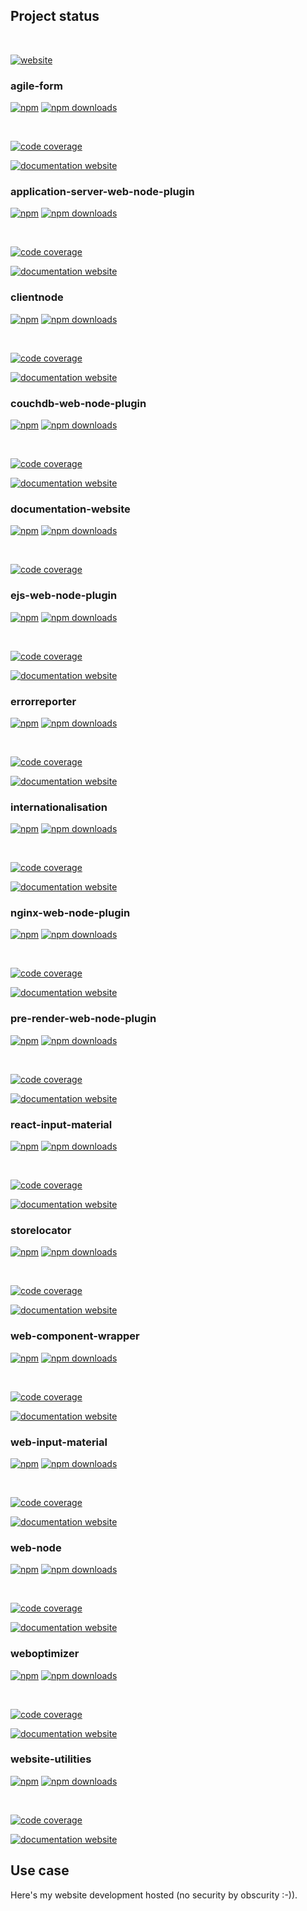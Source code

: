 <!-- #!/usr/bin/env markdown
-*- coding: utf-8 -*-
region header
Copyright Torben Sickert (info["~at~"]torben.website) 16.12.2012

License
-------

This library written by Torben Sickert stand under a creative commons naming
3.0 unported license. See https://creativecommons.org/licenses/by/3.0/deed.de
endregion -->

Project status
--------------

[![<LABEL>](https://github.com/thaibault/website/actions/workflows/build.yaml/badge.svg)](https://github.com/thaibault/website/actions/workflows/build.yaml)
[![<LABEL>](https://github.com/thaibault/website/actions/workflows/test.yaml/badge.svg)](https://github.com/thaibault/website/actions/workflows/test.yaml)
[![<LABEL>](https://github.com/thaibault/website/actions/workflows/test:coverage:report.yaml/badge.svg)](https://github.com/thaibault/website/actions/workflows/test:coverage:report.yaml)
[![<LABEL>](https://github.com/thaibault/website/actions/workflows/check:types.yaml/badge.svg)](https://github.com/thaibault/website/actions/workflows/check:types.yaml)
[![<LABEL>](https://github.com/thaibault/website/actions/workflows/lint.yaml/badge.svg)](https://github.com/thaibault/website/actions/workflows/lint.yaml)

<!-- Too unstable yet
[![dependencies](https://img.shields.io/david/thaibault/website.svg)](https://david-dm.org/thaibault/website)
[![development dependencies](https://img.shields.io/david/dev/thaibault/website.svg)](https://david-dm.org/thaibault/website?type=dev)
[![peer dependencies](https://img.shields.io/david/peer/thaibault/website.svg)](https://david-dm.org/thaibault/website?type=peer)
-->

[![website](https://img.shields.io/website-up-down-green-red/https/torben.website.svg?label=website)](https://torben.website)

### agile-form

[![npm](https://img.shields.io/npm/v/agile-form?color=%23d55e5d&label=npm%20package%20version&logoColor=%23d55e5d)](https://www.npmjs.com/package/agile-form)
[![npm downloads](https://img.shields.io/npm/dy/agile-form.svg)](https://www.npmjs.com/package/agile-form)

[![<LABEL>](https://github.com/thaibault/agile-form/actions/workflows/build.yaml/badge.svg)](https://github.com/thaibault/agile-form/actions/workflows/build.yaml)
[![<LABEL>](https://github.com/thaibault/agile-form/actions/workflows/test.yaml/badge.svg)](https://github.com/thaibault/agile-form/actions/workflows/test.yaml)
[![<LABEL>](https://github.com/thaibault/agile-form/actions/workflows/test:coverage:report.yaml/badge.svg)](https://github.com/thaibault/agile-form/actions/workflows/test:coverage:report.yaml)
[![<LABEL>](https://github.com/thaibault/agile-form/actions/workflows/check:types.yaml/badge.svg)](https://github.com/thaibault/agile-form/actions/workflows/check:types.yaml)
[![<LABEL>](https://github.com/thaibault/agile-form/actions/workflows/lint.yaml/badge.svg)](https://github.com/thaibault/agile-form/actions/workflows/lint.yaml)

[![code coverage](https://coveralls.io/repos/github/thaibault/agile-form/badge.svg)](https://coveralls.io/github/thaibault/agile-form)

[![documentation website](https://img.shields.io/website-up-down-green-red/https/torben.website/agile-form.svg?label=documentation-website)](https://torben.website/agile-form)

### application-server-web-node-plugin

[![npm](https://img.shields.io/npm/v/application-server-web-node-plugin?color=%23d55e5d&label=npm%20package%20version&logoColor=%23d55e5d)](https://www.npmjs.com/package/application-server-web-node-plugin)
[![npm downloads](https://img.shields.io/npm/dy/application-server-web-node-plugin.svg)](https://www.npmjs.com/package/application-server-web-node-plugin)

[![<LABEL>](https://github.com/thaibault/application-server-web-node-plugin/actions/workflows/build.yaml/badge.svg)](https://github.com/thaibault/application-server-web-node-plugin/actions/workflows/build.yaml)
[![<LABEL>](https://github.com/thaibault/application-server-web-node-plugin/actions/workflows/test.yaml/badge.svg)](https://github.com/thaibault/application-server-web-node-plugin/actions/workflows/test.yaml)
[![<LABEL>](https://github.com/thaibault/application-server-web-node-plugin/actions/workflows/test:coverage:report.yaml/badge.svg)](https://github.com/thaibault/application-server-web-node-plugin/actions/workflows/test:coverage:report.yaml)
[![<LABEL>](https://github.com/thaibault/application-server-web-node-plugin/actions/workflows/check:types.yaml/badge.svg)](https://github.com/thaibault/application-server-web-node-plugin/actions/workflows/check:types.yaml)
[![<LABEL>](https://github.com/thaibault/application-server-web-node-plugin/actions/workflows/lint.yaml/badge.svg)](https://github.com/thaibault/application-server-web-node-plugin/actions/workflows/lint.yaml)

[![code coverage](https://coveralls.io/repos/github/thaibault/application-server-web-node-plugin/badge.svg)](https://coveralls.io/github/thaibault/application-server-web-node-plugin)

[![documentation website](https://img.shields.io/website-up-down-green-red/https/torben.website/application-server-web-node-plugin.svg?label=documentation-website)](https://torben.website/application-server-web-node-plugin)

### clientnode

[![npm](https://img.shields.io/npm/v/clientnode?color=%23d55e5d&label=npm%20package%20version&logoColor=%23d55e5d)](https://www.npmjs.com/package/clientnode)
[![npm downloads](https://img.shields.io/npm/dy/clientnode.svg)](https://www.npmjs.com/package/clientnode)

[![<LABEL>](https://github.com/thaibault/clientnode/actions/workflows/build.yaml/badge.svg)](https://github.com/thaibault/clientnode/actions/workflows/build.yaml)
[![<LABEL>](https://github.com/thaibault/clientnode/actions/workflows/test.yaml/badge.svg)](https://github.com/thaibault/clientnode/actions/workflows/test.yaml)
[![<LABEL>](https://github.com/thaibault/clientnode/actions/workflows/test:coverage:report.yaml/badge.svg)](https://github.com/thaibault/clientnode/actions/workflows/test:coverage:report.yaml)
[![<LABEL>](https://github.com/thaibault/clientnode/actions/workflows/check:types.yaml/badge.svg)](https://github.com/thaibault/clientnode/actions/workflows/check:types.yaml)
[![<LABEL>](https://github.com/thaibault/clientnode/actions/workflows/lint.yaml/badge.svg)](https://github.com/thaibault/clientnode/actions/workflows/lint.yaml)

[![code coverage](https://coveralls.io/repos/github/thaibault/clientnode/badge.svg)](https://coveralls.io/github/thaibault/clientnode)

[![documentation website](https://img.shields.io/website-up-down-green-red/https/torben.website/clientnode.svg?label=documentation-website)](https://torben.website/clientnode)

### couchdb-web-node-plugin

[![npm](https://img.shields.io/npm/v/couchdb-web-node-plugin?color=%23d55e5d&label=npm%20package%20version&logoColor=%23d55e5d)](https://www.npmjs.com/package/couchdb-web-node-plugin)
[![npm downloads](https://img.shields.io/npm/dy/couchdb-web-node-plugin.svg)](https://www.npmjs.com/package/couchdb-web-node-plugin)

[![<LABEL>](https://github.com/thaibault/couchdb-web-node-plugin/actions/workflows/build.yaml/badge.svg)](https://github.com/thaibault/couchdb-web-node-plugin/actions/workflows/build.yaml)
[![<LABEL>](https://github.com/thaibault/couchdb-web-node-plugin/actions/workflows/test.yaml/badge.svg)](https://github.com/thaibault/couchdb-web-node-plugin/actions/workflows/test.yaml)
[![<LABEL>](https://github.com/thaibault/couchdb-web-node-plugin/actions/workflows/test:coverage:report.yaml/badge.svg)](https://github.com/thaibault/couchdb-web-node-plugin/actions/workflows/test:coverage:report.yaml)
[![<LABEL>](https://github.com/thaibault/couchdb-web-node-plugin/actions/workflows/check:types.yaml/badge.svg)](https://github.com/thaibault/couchdb-web-node-plugin/actions/workflows/check:types.yaml)
[![<LABEL>](https://github.com/thaibault/couchdb-web-node-plugin/actions/workflows/lint.yaml/badge.svg)](https://github.com/thaibault/couchdb-web-node-plugin/actions/workflows/lint.yaml)

[![code coverage](https://coveralls.io/repos/github/thaibault/couchdb-web-node-plugin/badge.svg)](https://coveralls.io/github/thaibault/couchdb-web-node-plugin)

[![documentation website](https://img.shields.io/website-up-down-green-red/https/torben.website/couchdb-web-node-plugin.svg?label=documentation-website)](https://torben.website/couchdb-web-node-plugin)

### documentation-website

[![npm](https://img.shields.io/npm/v/documentation-website?color=%23d55e5d&label=npm%20package%20version&logoColor=%23d55e5d)](https://www.npmjs.com/package/documentation-website)
[![npm downloads](https://img.shields.io/npm/dy/documentation-website.svg)](https://www.npmjs.com/package/documentation-website)

[![<LABEL>](https://github.com/thaibault/documentation-website/actions/workflows/build.yaml/badge.svg)](https://github.com/thaibault/documentation-website/actions/workflows/build.yaml)
[![<LABEL>](https://github.com/thaibault/documentation-website/actions/workflows/test.yaml/badge.svg)](https://github.com/thaibault/documentation-website/actions/workflows/test.yaml)
[![<LABEL>](https://github.com/thaibault/documentation-website/actions/workflows/test:coverage:report.yaml/badge.svg)](https://github.com/thaibault/documentation-website/actions/workflows/test:coverage:report.yaml)
[![<LABEL>](https://github.com/thaibault/documentation-website/actions/workflows/check:types.yaml/badge.svg)](https://github.com/thaibault/documentation-website/actions/workflows/check:types.yaml)
[![<LABEL>](https://github.com/thaibault/documentation-website/actions/workflows/lint.yaml/badge.svg)](https://github.com/thaibault/documentation-website/actions/workflows/lint.yaml)

[![code coverage](https://coveralls.io/repos/github/thaibault/documentation-website/badge.svg)](https://coveralls.io/github/thaibault/documentation-website)

### ejs-web-node-plugin

[![npm](https://img.shields.io/npm/v/ejs-web-node-plugin?color=%23d55e5d&label=npm%20package%20version&logoColor=%23d55e5d)](https://www.npmjs.com/package/ejs-web-node-plugin)
[![npm downloads](https://img.shields.io/npm/dy/ejs-web-node-plugin.svg)](https://www.npmjs.com/package/ejs-web-node-plugin)

[![<LABEL>](https://github.com/thaibault/ejs-web-node-plugin/actions/workflows/build.yaml/badge.svg)](https://github.com/thaibault/ejs-web-node-plugin/actions/workflows/build.yaml)
[![<LABEL>](https://github.com/thaibault/ejs-web-node-plugin/actions/workflows/test.yaml/badge.svg)](https://github.com/thaibault/ejs-web-node-plugin/actions/workflows/test.yaml)
[![<LABEL>](https://github.com/thaibault/ejs-web-node-plugin/actions/workflows/test:coverage:report.yaml/badge.svg)](https://github.com/thaibault/ejs-web-node-plugin/actions/workflows/test:coverage:report.yaml)
[![<LABEL>](https://github.com/thaibault/ejs-web-node-plugin/actions/workflows/check:types.yaml/badge.svg)](https://github.com/thaibault/ejs-web-node-plugin/actions/workflows/check:types.yaml)
[![<LABEL>](https://github.com/thaibault/ejs-web-node-plugin/actions/workflows/lint.yaml/badge.svg)](https://github.com/thaibault/ejs-web-node-plugin/actions/workflows/lint.yaml)

[![code coverage](https://coveralls.io/repos/github/thaibault/ejs-web-node-plugin/badge.svg)](https://coveralls.io/github/thaibault/ejs-web-node-plugin)

[![documentation website](https://img.shields.io/website-up-down-green-red/https/torben.website/ejs-web-node-plugin.svg?label=documentation-website)](https://torben.website/ejs-web-node-plugin)

### errorreporter

[![npm](https://img.shields.io/npm/v/errorreporter?color=%23d55e5d&label=npm%20package%20version&logoColor=%23d55e5d)](https://www.npmjs.com/package/errorreporter)
[![npm downloads](https://img.shields.io/npm/dy/errorreporter.svg)](https://www.npmjs.com/package/errorreporter)

[![<LABEL>](https://github.com/thaibault/errorreporter/actions/workflows/build.yaml/badge.svg)](https://github.com/thaibault/errorreporter/actions/workflows/build.yaml)
[![<LABEL>](https://github.com/thaibault/errorreporter/actions/workflows/test.yaml/badge.svg)](https://github.com/thaibault/errorreporter/actions/workflows/test.yaml)
[![<LABEL>](https://github.com/thaibault/errorreporter/actions/workflows/test:coverage:report.yaml/badge.svg)](https://github.com/thaibault/errorreporter/actions/workflows/test:coverage:report.yaml)
[![<LABEL>](https://github.com/thaibault/errorreporter/actions/workflows/check:types.yaml/badge.svg)](https://github.com/thaibault/errorreporter/actions/workflows/check:types.yaml)
[![<LABEL>](https://github.com/thaibault/errorreporter/actions/workflows/lint.yaml/badge.svg)](https://github.com/thaibault/errorreporter/actions/workflows/lint.yaml)

[![code coverage](https://coveralls.io/repos/github/thaibault/errorreporter/badge.svg)](https://coveralls.io/github/thaibault/errorreporter)

[![documentation website](https://img.shields.io/website-up-down-green-red/https/torben.website/errorreporter.svg?label=documentation-website)](https://torben.website/errorreporter)

### internationalisation

[![npm](https://img.shields.io/npm/v/internationalisation?color=%23d55e5d&label=npm%20package%20version&logoColor=%23d55e5d)](https://www.npmjs.com/package/internationalisation)
[![npm downloads](https://img.shields.io/npm/dy/internationalisation.svg)](https://www.npmjs.com/package/internationalisation)

[![<LABEL>](https://github.com/thaibault/internationalisation/actions/workflows/build.yaml/badge.svg)](https://github.com/thaibault/internationalisation/actions/workflows/build.yaml)
[![<LABEL>](https://github.com/thaibault/internationalisation/actions/workflows/test.yaml/badge.svg)](https://github.com/thaibault/internationalisation/actions/workflows/test.yaml)
[![<LABEL>](https://github.com/thaibault/internationalisation/actions/workflows/test:coverage:report.yaml/badge.svg)](https://github.com/thaibault/internationalisation/actions/workflows/test:coverage:report.yaml)
[![<LABEL>](https://github.com/thaibault/internationalisation/actions/workflows/check:types.yaml/badge.svg)](https://github.com/thaibault/internationalisation/actions/workflows/check:types.yaml)
[![<LABEL>](https://github.com/thaibault/internationalisation/actions/workflows/lint.yaml/badge.svg)](https://github.com/thaibault/internationalisation/actions/workflows/lint.yaml)

[![code coverage](https://coveralls.io/repos/github/thaibault/internationalisation/badge.svg)](https://coveralls.io/github/thaibault/internationalisation)

[![documentation website](https://img.shields.io/website-up-down-green-red/https/torben.website/internationalisation.svg?label=documentation-website)](https://torben.website/internationalisation)

### nginx-web-node-plugin

[![npm](https://img.shields.io/npm/v/nginxwebnodeplugin?color=%23d55e5d&label=npm%20package%20version&logoColor=%23d55e5d)](https://www.npmjs.com/package/nginxwebnodeplugin)
[![npm downloads](https://img.shields.io/npm/dy/nginxwebnodeplugin.svg)](https://www.npmjs.com/package/nginxwebnodeplugin)

[![<LABEL>](https://github.com/thaibault/nginx-web-node-plugin/actions/workflows/build.yaml/badge.svg)](https://github.com/thaibault/nginx-web-node-plugin/actions/workflows/build.yaml)
[![<LABEL>](https://github.com/thaibault/nginx-web-node-plugin/actions/workflows/test.yaml/badge.svg)](https://github.com/thaibault/nginx-web-node-plugin/actions/workflows/test.yaml)
[![<LABEL>](https://github.com/thaibault/nginx-web-node-plugin/actions/workflows/test:coverage:report.yaml/badge.svg)](https://github.com/thaibault/nginx-web-node-plugin/actions/workflows/test:coverage:report.yaml)
[![<LABEL>](https://github.com/thaibault/nginx-web-node-plugin/actions/workflows/check:types.yaml/badge.svg)](https://github.com/thaibault/nginx-web-node-plugin/actions/workflows/check:types.yaml)
[![<LABEL>](https://github.com/thaibault/nginx-web-node-plugin/actions/workflows/lint.yaml/badge.svg)](https://github.com/thaibault/nginx-web-node-plugin/actions/workflows/lint.yaml)

[![code coverage](https://coveralls.io/repos/github/thaibault/nginx-web-node-plugin/badge.svg)](https://coveralls.io/github/thaibault/nginx-web-node-plugin)

[![documentation website](https://img.shields.io/website-up-down-green-red/https/torben.website/nginx-web-node-plugin.svg?label=documentation-website)](https://torben.website/nginx-web-node-plugin)

### pre-render-web-node-plugin

[![npm](https://img.shields.io/npm/v/prerenderwebnodeplugin?color=%23d55e5d&label=npm%20package%20version&logoColor=%23d55e5d)](https://www.npmjs.com/package/prerenderwebnodeplugin)
[![npm downloads](https://img.shields.io/npm/dy/prerenderwebnodeplugin.svg)](https://www.npmjs.com/package/prerenderwebnodeplugin)

[![<LABEL>](https://github.com/thaibault/pre-render-web-node-plugin/actions/workflows/build.yaml/badge.svg)](https://github.com/thaibault/pre-render-web-node-plugin/actions/workflows/build.yaml)
[![<LABEL>](https://github.com/thaibault/pre-render-web-node-plugin/actions/workflows/test.yaml/badge.svg)](https://github.com/thaibault/pre-render-web-node-plugin/actions/workflows/test.yaml)
[![<LABEL>](https://github.com/thaibault/pre-render-web-node-plugin/actions/workflows/test:coverage:report.yaml/badge.svg)](https://github.com/thaibault/pre-render-web-node-plugin/actions/workflows/test:coverage:report.yaml)
[![<LABEL>](https://github.com/thaibault/pre-render-web-node-plugin/actions/workflows/check:types.yaml/badge.svg)](https://github.com/thaibault/pre-render-web-node-plugin/actions/workflows/check:types.yaml)
[![<LABEL>](https://github.com/thaibault/pre-render-web-node-plugin/actions/workflows/lint.yaml/badge.svg)](https://github.com/thaibault/pre-render-web-node-plugin/actions/workflows/lint.yaml)

[![code coverage](https://coveralls.io/repos/github/thaibault/pre-render-web-node-plugin/badge.svg)](https://coveralls.io/github/thaibault/pre-render-web-node-plugin)

[![documentation website](https://img.shields.io/website-up-down-green-red/https/torben.website/pre-render-web-node-plugin.svg?label=documentation-website)](https://torben.website/pre-render-web-node-plugin)

### react-input-material

[![npm](https://img.shields.io/npm/v/react-input-material?color=%23d55e5d&label=npm%20package%20version&logoColor=%23d55e5d)](https://www.npmjs.com/package/react-input-material)
[![npm downloads](https://img.shields.io/npm/dy/react-input-material.svg)](https://www.npmjs.com/package/react-input-material)

[![<LABEL>](https://github.com/thaibault/react-input-material/actions/workflows/build.yaml/badge.svg)](https://github.com/thaibault/react-input-material/actions/workflows/build.yaml)
[![<LABEL>](https://github.com/thaibault/react-input-material/actions/workflows/test.yaml/badge.svg)](https://github.com/thaibault/react-input-material/actions/workflows/test.yaml)
[![<LABEL>](https://github.com/thaibault/react-input-material/actions/workflows/test:coverage:report.yaml/badge.svg)](https://github.com/thaibault/react-input-material/actions/workflows/test:coverage:report.yaml)
[![<LABEL>](https://github.com/thaibault/react-input-material/actions/workflows/check:types.yaml/badge.svg)](https://github.com/thaibault/react-input-material/actions/workflows/check:types.yaml)
[![<LABEL>](https://github.com/thaibault/react-input-material/actions/workflows/lint.yaml/badge.svg)](https://github.com/thaibault/react-input-material/actions/workflows/lint.yaml)

[![code coverage](https://coveralls.io/repos/github/thaibault/react-input-material/badge.svg)](https://coveralls.io/github/thaibault/react-input-material)

[![documentation website](https://img.shields.io/website-up-down-green-red/https/torben.website/react-input-material.svg?label=documentation-website)](https://torben.website/react-input-material)

### storelocator

[![npm](https://img.shields.io/npm/v/storelocator?color=%23d55e5d&label=npm%20package%20version&logoColor=%23d55e5d)](https://www.npmjs.com/package/storelocator)
[![npm downloads](https://img.shields.io/npm/dy/storelocator.svg)](https://www.npmjs.com/package/storelocator)

[![<LABEL>](https://github.com/thaibault/storelocator/actions/workflows/build.yaml/badge.svg)](https://github.com/thaibault/storelocator/actions/workflows/build.yaml)
[![<LABEL>](https://github.com/thaibault/storelocator/actions/workflows/test.yaml/badge.svg)](https://github.com/thaibault/storelocator/actions/workflows/test.yaml)
[![<LABEL>](https://github.com/thaibault/storelocator/actions/workflows/test:coverage:report.yaml/badge.svg)](https://github.com/thaibault/storelocator/actions/workflows/test:coverage:report.yaml)
[![<LABEL>](https://github.com/thaibault/storelocator/actions/workflows/check:types.yaml/badge.svg)](https://github.com/thaibault/storelocator/actions/workflows/check:types.yaml)
[![<LABEL>](https://github.com/thaibault/storelocator/actions/workflows/lint.yaml/badge.svg)](https://github.com/thaibault/storelocator/actions/workflows/lint.yaml)

[![code coverage](https://coveralls.io/repos/github/thaibault/storelocator/badge.svg)](https://coveralls.io/github/thaibault/storelocator)

[![documentation website](https://img.shields.io/website-up-down-green-red/https/torben.website/storelocator.svg?label=documentation-website)](https://torben.website/storelocator)

### web-component-wrapper

[![npm](https://img.shields.io/npm/v/web-component-wrapper?color=%23d55e5d&label=npm%20package%20version&logoColor=%23d55e5d)](https://www.npmjs.com/package/web-component-wrapper)
[![npm downloads](https://img.shields.io/npm/dy/web-component-wrapper.svg)](https://www.npmjs.com/package/web-component-wrapper)

[![<LABEL>](https://github.com/thaibault/web-component-wrapper/actions/workflows/build.yaml/badge.svg)](https://github.com/thaibault/web-component-wrapper/actions/workflows/build.yaml)
[![<LABEL>](https://github.com/thaibault/web-component-wrapper/actions/workflows/test.yaml/badge.svg)](https://github.com/thaibault/web-component-wrapper/actions/workflows/test.yaml)
[![<LABEL>](https://github.com/thaibault/web-component-wrapper/actions/workflows/test:coverage:report.yaml/badge.svg)](https://github.com/thaibault/web-component-wrapper/actions/workflows/test:coverage:report.yaml)
[![<LABEL>](https://github.com/thaibault/web-component-wrapper/actions/workflows/check:types.yaml/badge.svg)](https://github.com/thaibault/web-component-wrapper/actions/workflows/check:types.yaml)
[![<LABEL>](https://github.com/thaibault/web-component-wrapper/actions/workflows/lint.yaml/badge.svg)](https://github.com/thaibault/web-component-wrapper/actions/workflows/lint.yaml)

[![code coverage](https://coveralls.io/repos/github/thaibault/web-component-wrapper/badge.svg)](https://coveralls.io/github/thaibault/web-component-wrapper)

[![documentation website](https://img.shields.io/website-up-down-green-red/https/torben.website/web-component-wrapper.svg?label=documentation-website)](https://torben.website/web-component-wrapper)

### web-input-material

[![npm](https://img.shields.io/npm/v/web-input-material?color=%23d55e5d&label=npm%20package%20version&logoColor=%23d55e5d)](https://www.npmjs.com/package/web-input-material)
[![npm downloads](https://img.shields.io/npm/dy/web-input-material.svg)](https://www.npmjs.com/package/web-input-material)

[![<LABEL>](https://github.com/thaibault/web-input-material/actions/workflows/build.yaml/badge.svg)](https://github.com/thaibault/web-input-material/actions/workflows/build.yaml)
[![<LABEL>](https://github.com/thaibault/web-input-material/actions/workflows/test.yaml/badge.svg)](https://github.com/thaibault/web-input-material/actions/workflows/test.yaml)
[![<LABEL>](https://github.com/thaibault/web-input-material/actions/workflows/test:coverage:report.yaml/badge.svg)](https://github.com/thaibault/web-input-material/actions/workflows/test:coverage:report.yaml)
[![<LABEL>](https://github.com/thaibault/web-input-material/actions/workflows/check:types.yaml/badge.svg)](https://github.com/thaibault/web-input-material/actions/workflows/check:types.yaml)
[![<LABEL>](https://github.com/thaibault/web-input-material/actions/workflows/lint.yaml/badge.svg)](https://github.com/thaibault/web-input-material/actions/workflows/lint.yaml)

[![code coverage](https://coveralls.io/repos/github/thaibault/web-input-material/badge.svg)](https://coveralls.io/github/thaibault/web-input-material)

[![documentation website](https://img.shields.io/website-up-down-green-red/https/torben.website/web-input-material.svg?label=documentation-website)](https://torben.website/web-input-material)

### web-node

[![npm](https://img.shields.io/npm/v/web-node?color=%23d55e5d&label=npm%20package%20version&logoColor=%23d55e5d)](https://www.npmjs.com/package/web-node)
[![npm downloads](https://img.shields.io/npm/dy/web-node.svg)](https://www.npmjs.com/package/web-node)

[![<LABEL>](https://github.com/thaibault/web-node/actions/workflows/build.yaml/badge.svg)](https://github.com/thaibault/web-node/actions/workflows/build.yaml)
[![<LABEL>](https://github.com/thaibault/web-node/actions/workflows/test.yaml/badge.svg)](https://github.com/thaibault/web-node/actions/workflows/test.yaml)
[![<LABEL>](https://github.com/thaibault/web-node/actions/workflows/test:coverage:report.yaml/badge.svg)](https://github.com/thaibault/web-node/actions/workflows/test:coverage:report.yaml)
[![<LABEL>](https://github.com/thaibault/web-node/actions/workflows/check:types.yaml/badge.svg)](https://github.com/thaibault/web-node/actions/workflows/check:types.yaml)
[![<LABEL>](https://github.com/thaibault/web-node/actions/workflows/lint.yaml/badge.svg)](https://github.com/thaibault/web-node/actions/workflows/lint.yaml)

[![code coverage](https://coveralls.io/repos/github/thaibault/web-node/badge.svg)](https://coveralls.io/github/thaibault/web-node)

[![documentation website](https://img.shields.io/website-up-down-green-red/https/torben.website/web-node.svg?label=documentation-website)](https://torben.website/web-node)

### weboptimizer

[![npm](https://img.shields.io/npm/v/weboptimizer?color=%23d55e5d&label=npm%20package%20version&logoColor=%23d55e5d)](https://www.npmjs.com/package/weboptimizer)
[![npm downloads](https://img.shields.io/npm/dy/weboptimizer.svg)](https://www.npmjs.com/package/weboptimizer)

[![<LABEL>](https://github.com/thaibault/weboptimizer/actions/workflows/build.yaml/badge.svg)](https://github.com/thaibault/weboptimizer/actions/workflows/build.yaml)
[![<LABEL>](https://github.com/thaibault/weboptimizer/actions/workflows/test.yaml/badge.svg)](https://github.com/thaibault/weboptimizer/actions/workflows/test.yaml)
[![<LABEL>](https://github.com/thaibault/weboptimizer/actions/workflows/test:coverage:report.yaml/badge.svg)](https://github.com/thaibault/weboptimizer/actions/workflows/test:coverage:report.yaml)
[![<LABEL>](https://github.com/thaibault/weboptimizer/actions/workflows/check:types.yaml/badge.svg)](https://github.com/thaibault/weboptimizer/actions/workflows/check:types.yaml)
[![<LABEL>](https://github.com/thaibault/weboptimizer/actions/workflows/lint.yaml/badge.svg)](https://github.com/thaibault/weboptimizer/actions/workflows/lint.yaml)

[![code coverage](https://coveralls.io/repos/github/thaibault/weboptimizer/badge.svg)](https://coveralls.io/github/thaibault/weboptimizer)

[![documentation website](https://img.shields.io/website-up-down-green-red/https/torben.website/weboptimizer.svg?label=documentation-website)](https://torben.website/weboptimizer)

### website-utilities

[![npm](https://img.shields.io/npm/v/website-utilities?color=%23d55e5d&label=npm%20package%20version&logoColor=%23d55e5d)](https://www.npmjs.com/package/website-utilities)
[![npm downloads](https://img.shields.io/npm/dy/website-utilities.svg)](https://www.npmjs.com/package/website-utilities)

[![<LABEL>](https://github.com/thaibault/website-utilities/actions/workflows/build.yaml/badge.svg)](https://github.com/thaibault/website-utilities/actions/workflows/build.yaml)
[![<LABEL>](https://github.com/thaibault/website-utilities/actions/workflows/test.yaml/badge.svg)](https://github.com/thaibault/website-utilities/actions/workflows/test.yaml)
[![<LABEL>](https://github.com/thaibault/website-utilities/actions/workflows/test:coverage:report.yaml/badge.svg)](https://github.com/thaibault/website-utilities/actions/workflows/test:coverage:report.yaml)
[![<LABEL>](https://github.com/thaibault/website-utilities/actions/workflows/check:types.yaml/badge.svg)](https://github.com/thaibault/website-utilities/actions/workflows/check:types.yaml)
[![<LABEL>](https://github.com/thaibault/website-utilities/actions/workflows/lint.yaml/badge.svg)](https://github.com/thaibault/website-utilities/actions/workflows/lint.yaml)

[![code coverage](https://coveralls.io/repos/github/thaibault/website-utilities/badge.svg)](https://coveralls.io/github/thaibault/website-utilities)

[![documentation website](https://img.shields.io/website-up-down-green-red/https/torben.website/website-utilities.svg?label=documentation-website)](https://torben.website/website-utilities)


Use case
--------

Here's my website development hosted (no security by obscurity :-)).

<!-- region vim modline
vim: set tabstop=4 shiftwidth=4 expandtab:
vim: foldmethod=marker foldmarker=region,endregion:
endregion -->
